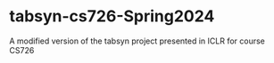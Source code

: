 # tabsyn-cs726-Spring2024
A modified version of the tabsyn project presented in ICLR for course CS726
